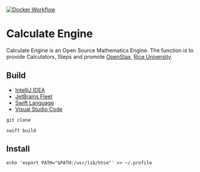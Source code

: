[Fleet]: https://jetbrains.com/fleet/
[IDEA]: https://jetbrains.com/idea/
[Rice]: https://rice.edu
[Swift]: https://swift.org/
[Stax]: https://openstax.org]
[VSCode]: https://code.visualstudio.com/docs

<a href="https://github.com/HyaenaTechnologies/calculate_engine">
  <h1>
    <picture>
      <img src="https://github.com/HyaenaTechnologies/calculate_engine/blob/main/lib/assets/hce_markdown.png" alt="">
    </picture>
  </h1>
</a>

[![Docker Workflow](https://github.com/HyaenaTechnologies/calculate_engine/actions/workflows/docker.yml/badge.svg)](https://github.com/HyaenaTechnologies/calculate_engine/actions/workflows/docker.yml)

# Calculate Engine

Calculate Engine is an Open Source Mathematics Engine. The function is to provide Calculators, 
Steps and promote [OpenStax][Stax], [Rice University][Rice].

## Build

- [IntelliJ IDEA][IDEA]
- [JetBrains Fleet][Fleet] 
- [Swift Language][Swift]
- [Visual Studio Code][VSCode]

```shell
git clone

swift build
```

## Install

```shell
echo 'export PATH="$PATH:/usr/lib/htce"' >> ~/.profile
```
